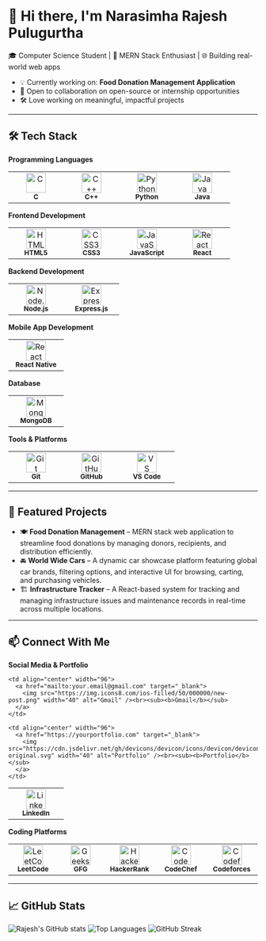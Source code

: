 # 👋 Hi there, I'm Narasimha Rajesh Pulugurtha

🎓 Computer Science Student |
🚀 MERN Stack Enthusiast | 🌐 Building real-world web apps 
- 💡 Currently working on: **Food Donation Management Application**
- 🤝 Open to collaboration on open-source or internship opportunities
- 🛠️ Love working on meaningful, impactful projects

---

## 🛠️ Tech Stack

**Programming Languages**
<table> <tr> <td align="center" width="96"> <img src="https://cdn.jsdelivr.net/gh/devicons/devicon/icons/c/c-original.svg" width="40" alt="C" /><br><sub><b>C</b></sub> </td> <td align="center" width="96"> <img src="https://cdn.jsdelivr.net/gh/devicons/devicon/icons/cplusplus/cplusplus-original.svg" width="40" alt="C++" /><br><sub><b>C++</b></sub> </td> <td align="center" width="96"> <img src="https://cdn.jsdelivr.net/gh/devicons/devicon/icons/python/python-original.svg" width="40" alt="Python" /><br><sub><b>Python</b></sub> </td> <td align="center" width="96"> <img src="https://cdn.jsdelivr.net/gh/devicons/devicon/icons/java/java-original.svg" width="40" alt="Java" /><br><sub><b>Java</b></sub> </td> </tr> </table>

**Frontend Development**
<table> <tr> <td align="center" width="96"> <img src="https://cdn.jsdelivr.net/gh/devicons/devicon/icons/html5/html5-original.svg" width="40" alt="HTML5" /><br><sub><b>HTML5</b></sub> </td> <td align="center" width="96"> <img src="https://cdn.jsdelivr.net/gh/devicons/devicon/icons/css3/css3-original.svg" width="40" alt="CSS3" /><br><sub><b>CSS3</b></sub> </td> <td align="center" width="96"> <img src="https://cdn.jsdelivr.net/gh/devicons/devicon/icons/javascript/javascript-original.svg" width="40" alt="JavaScript" /><br><sub><b>JavaScript</b></sub> </td> <td align="center" width="96"> <img src="https://cdn.jsdelivr.net/gh/devicons/devicon/icons/react/react-original.svg" width="40" alt="React" /><br><sub><b>React</b></sub> </td> </tr> </table>

**Backend Development**
<table> <tr> <td align="center" width="96"> <img src="https://cdn.jsdelivr.net/gh/devicons/devicon/icons/nodejs/nodejs-original.svg" width="40" alt="Node.js" /><br><sub><b>Node.js</b></sub> </td> <td align="center" width="96"> <img src="https://cdn.jsdelivr.net/gh/devicons/devicon/icons/express/express-original.svg" width="40" alt="Express.js" /><br><sub><b>Express.js</b></sub> </td> </tr> </table>

**Mobile App Development**
<table> <tr> <td align="center" width="96"> <img src="https://cdn.jsdelivr.net/gh/devicons/devicon/icons/react/react-original.svg" width="40" alt="React Native" /><br><sub><b>React Native</b></sub> </td> </tr> </table>

**Database**
<table> <tr> <td align="center" width="96"> <img src="https://cdn.jsdelivr.net/gh/devicons/devicon/icons/mongodb/mongodb-original.svg" width="40" alt="MongoDB" /><br><sub><b>MongoDB</b></sub> </td> </tr> </table>

**Tools & Platforms**
<table>
  <tr>
    <td align="center" width="96">
      <img src="https://cdn.jsdelivr.net/gh/devicons/devicon/icons/git/git-original.svg" width="40" alt="Git" /><br><sub><b>Git</b></sub>
    </td>
    <td align="center" width="96">
      <img src="https://cdn.jsdelivr.net/gh/devicons/devicon/icons/github/github-original.svg" width="40" alt="GitHub" /><br><sub><b>GitHub</b></sub>
    </td>
    <td align="center" width="96">
      <img src="https://cdn.jsdelivr.net/gh/devicons/devicon/icons/vscode/vscode-original.svg" width="40" alt="VS Code" /><br><sub><b>VS Code</b></sub>
    </td>
  </tr>
</table>

---

## 🚀 Featured Projects

- 🍽️ **Food Donation Management** – MERN stack web application to streamline food donations by managing donors, recipients, and distribution efficiently.
- 🚘 **World Wide Cars** – A dynamic car showcase platform featuring global car brands, filtering options, and interactive UI for browsing, carting, and purchasing vehicles.
- 🏗️ **Infrastructure Tracker** – A React-based system for tracking and managing infrastructure issues and maintenance records in real-time across multiple locations.

---

## 📫 Connect With Me
**Social Media & Portfolio**
<table>
  <tr>
    <td align="center" width="96">
      <a href="https://linkedin.com/in/your-link" target="_blank">
        <img src="https://cdn.jsdelivr.net/gh/devicons/devicon/icons/linkedin/linkedin-original.svg" width="40" alt="LinkedIn" /><br><sub><b>LinkedIn</b></sub>
      </a>
    </td>

    <td align="center" width="96">
      <a href="mailto:your.email@gmail.com" target="_blank">
        <img src="https://img.icons8.com/ios-filled/50/000000/new-post.png" width="40" alt="Gmail" /><br><sub><b>Gmail</b></sub>
      </a>
    </td>

    <td align="center" width="96">
      <a href="https://yourportfolio.com" target="_blank">
        <img src="https://cdn.jsdelivr.net/gh/devicons/devicon/icons/devicon/devicon-original.svg" width="40" alt="Portfolio" /><br><sub><b>Portfolio</b></sub>
      </a>
    </td>
  </tr>
</table>


**Coding Platforms**
<table>
  <tr>
    <td align="center" width="96">
      <a href="https://leetcode.com/your-id" target="_blank">
        <img src="https://upload.wikimedia.org/wikipedia/commons/1/19/LeetCode_logo_black.png" width="40" alt="LeetCode" /><br><sub><b>LeetCode</b></sub>
      </a>
    </td>
    <td align="center" width="96">
      <a href="https://auth.geeksforgeeks.org/user/your-id" target="_blank">
        <img src="https://upload.wikimedia.org/wikipedia/commons/4/43/GeeksforGeeks.svg" width="40" alt="GeeksforGeeks" /><br><sub><b>GFG</b></sub>
      </a>
    </td>
    <td align="center" width="96">
      <a href="https://www.hackerrank.com/your-id" target="_blank">
        <img src="https://cdn.worldvectorlogo.com/logos/hackerrank.svg" width="40" alt="HackerRank" /><br><sub><b>HackerRank</b></sub>
      </a>
    </td>
    <td align="center" width="96">
      <a href="https://www.codechef.com/users/your-id" target="_blank">
        <img src="https://cdn.codechef.com/images/cc-logo.svg" width="40" alt="CodeChef" /><br><sub><b>CodeChef</b></sub>
      </a>
    </td>
    <td align="center" width="96">
      <a href="https://codeforces.com/profile/your-id" target="_blank">
        <img src="https://sta.codeforces.com/s/96999/images/codeforces-logo-with-telegram.png" width="40" alt="Codeforces" /><br><sub><b>Codeforces</b></sub>
      </a>
    </td>
  </tr>
</table>


---

## 📈 GitHub Stats

![Rajesh's GitHub stats](https://github-readme-stats.vercel.app/api?username=PRajesh999&show_icons=true&theme=radical)
![Top Languages](https://github-readme-stats.vercel.app/api/top-langs/?username=PRajesh999&layout=compact&theme=radical)
![GitHub Streak](https://streak-stats.demolab.com?user=PRajesh999&theme=tokyonight)
